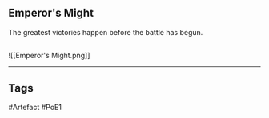 ## Emperor's Might
The greatest victories happen
before the battle has begun.
##
![[Emperor's Might.png]]

---
## Tags
#Artefact
#PoE1